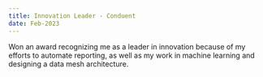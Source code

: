 ```yaml
---
title: Innovation Leader - Conduent
date: Feb-2023
---
```


Won an award recognizing me as a leader in innovation because of my efforts to automate reporting, as well as my work in machine learning and designing a data mesh architecture.